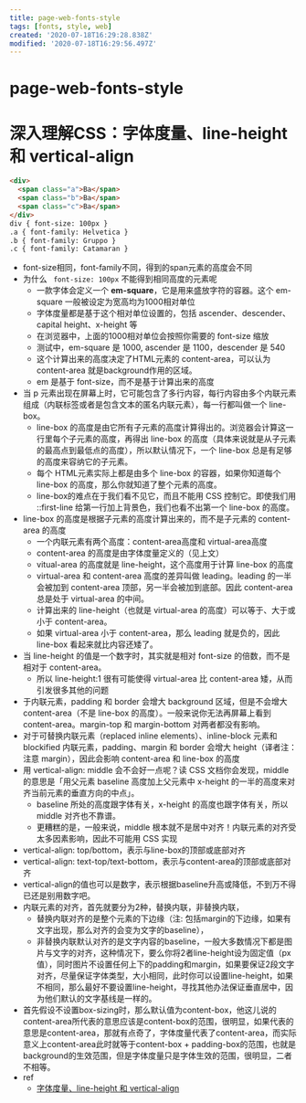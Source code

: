 ```yaml
---
title: page-web-fonts-style
tags: [fonts, style, web]
created: '2020-07-18T16:29:28.838Z'
modified: '2020-07-18T16:29:56.497Z'
---
```


# page-web-fonts-style

# 深入理解CSS：字体度量、line-height 和 vertical-align

``` html
<div>
  <span class="a">Ba</span>
  <span class="b">Ba</span>
  <span class="c">Ba</span>
</div>
div { font-size: 100px }
.a { font-family: Helvetica }
.b { font-family: Gruppo }
.c { font-family: Catamaran }
```

- font-size相同，font-family不同，得到的span元素的高度会不同
- 为什么 ` font-size: 100px` 不能得到相同高度的元素呢
  - 一款字体会定义一个 **em-square**，它是用来盛放字符的容器。这个 em-square 一般被设定为宽高均为1000相对单位
  - 字体度量都是基于这个相对单位设置的，包括 ascender、descender、capital height、x-height 等
  - 在浏览器中，上面的1000相对单位会按照你需要的 font-size 缩放
  - 测试中，em-square 是 1000, ascender 是 1100，descender 是 540
  - 这个计算出来的高度决定了HTML元素的 content-area，可以认为 content-area 就是background作用的区域。
  - em 是基于 font-size，而不是基于计算出来的高度
- 当 p 元素出现在屏幕上时，它可能包含了多行内容，每行内容由多个内联元素组成（内联标签或者是包含文本的匿名内联元素），每一行都叫做一个 line-box。
  - line-box 的高度是由它所有子元素的高度计算得出的。浏览器会计算这一行里每个子元素的高度，再得出 line-box 的高度（具体来说就是从子元素的最高点到最低点的高度），所以默认情况下，一个 line-box 总是有足够的高度来容纳它的子元素。
  - 每个 HTML元素实际上都是由多个 line-box 的容器，如果你知道每个 line-box 的高度，那么你就知道了整个元素的高度。
  - line-box的难点在于我们看不见它，而且不能用 CSS 控制它。即使我们用 ::first-line 给第一行加上背景色，我们也看不出第一个 line-box 的高度。
- line-box 的高度是根据子元素的高度计算出来的，而不是子元素的 content-area 的高度
  - 一个内联元素有两个高度：content-area高度和 virtual-area高度 
  - content-area 的高度是由字体度量定义的（见上文）
  - vitual-area 的高度就是 line-height，这个高度用于计算 line-box 的高度
  - virtual-area 和 content-area 高度的差异叫做 leading。leading 的一半会被加到 content-area 顶部，另一半会被加到底部。因此 content-area 总是处于 virtual-area 的中间。
  - 计算出来的 line-height（也就是 virtual-area 的高度）可以等于、大于或小于 content-area。
  - 如果 virtual-area 小于 content-area，那么 leading 就是负的，因此 line-box 看起来就比内容还矮了。
- 当 line-height 的值是一个数字时，其实就是相对 font-size 的倍数，而不是相对于 content-area。
  - 所以 line-height:1 很有可能使得 virtual-area 比 content-area 矮，从而引发很多其他的问题
- 于内联元素，padding 和 border 会增大 background 区域，但是不会增大 content-area（不是 line-box 的高度）。一般来说你无法再屏幕上看到 content-area。margin-top 和 margin-bottom 对两者都没有影响。
- 对于可替换内联元素（replaced inline elements）、inline-block 元素和 blockified 内联元素，padding、margin 和 border 会增大 height（译者注：注意 margin），因此会影响 content-area 和 line-box 的高度
- 用 vertical-align: middle 会不会好一点呢？读 CSS 文档你会发现，middle 的意思是「用父元素 baseline 高度加上父元素中 x-height 的一半的高度来对齐当前元素的垂直方向的中点」。
  - baseline 所处的高度跟字体有关，x-height 的高度也跟字体有关，所以 middle 对齐也不靠谱。
  - 更糟糕的是，一般来说，middle 根本就不是居中对齐！内联元素的对齐受太多因素影响，因此不可能用 CSS 实现
- vertical-align: top/bottom，表示与line-box的顶部或底部对齐
- vertical-align: text-top/text-bottom，表示与content-area的顶部或底部对齐
- vertical-align的值也可以是数字，表示根据baseline升高或降低，不到万不得已还是别用数字吧。
- 内联元素的对齐，首先就要分为2种，替换内联，非替换内联，
  - 替换内联对齐的是整个元素的下边缘（注: 包括margin的下边缘，如果有文字出现，那么对齐的会变为文字的baseline），
  - 非替换内联默认对齐的是文字内容的baseline，一般大多数情况下都是图片与文字的对齐，这种情况下，要么你将2者line-height设为固定值（px值），同时图片不设置任何上下的padding和margin，如果要保证2段文字对齐，尽量保证字体类型，大小相同，此时你可以设置line-height，如果不相同，那么最好不要设置line-height，寻找其他办法保证垂直居中，因为他们默认的文字基线是一样的。
- 首先假设不设置box-sizing时，那么默认值为content-box，他这儿说的content-area所代表的意思应该是content-box的范围，很明显，如果代表的意思是content-area，那就有点奇了，字体度量代表了content-area，而实际意义上content-area此时就等于content-box + padding-box的范围，也就是background的生效范围，但是字体度量只是字体生效的范围，很明显，二者不相等。
- ref
  - [字体度量、line-height 和 vertical-align](https://zhuanlan.zhihu.com/p/25808995)
